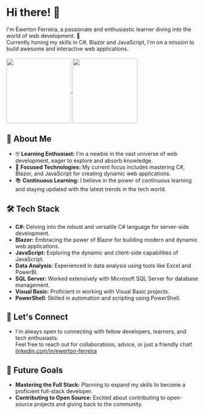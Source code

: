 # Hi there! 👋
I'm Éwerton Ferreira, a passionate and enthusiastic learner diving into the world of web development. 🚀<br>
Currently honing my skills in C#, Blazor and JavaScript, I'm on a mission to build awesome and interactive web applications.<br><br>
<a href="https://github.com/thewerthon?tab=repositories">
  <img height=170 align="center" src="https://github-readme-stats.vercel.app/api?username=thewerthon&hide=contribs&show_icons=true&bg_color=00000000" />
</a>
<a href="https://github.com/thewerthon?tab=repositories">
  <img height=170 align="center" src="https://github-readme-stats.vercel.app/api/top-langs/?username=thewerthon&layout=compact&langs_count=8&bg_color=00000000" />
</a>

## 🌱 About Me
- 🤓 **Learning Enthusiast:** I'm a newbie in the vast universe of web development, eager to explore and absorb knowledge.
- 🎯 **Focused Technologies:** My current focus includes mastering C#, Blazor, and JavaScript for creating dynamic web applications.
- 📚 **Continuous Learning:** I believe in the power of continuous learning and staying updated with the latest trends in the tech world.

## 🛠️ Tech Stack
- **C#:** Delving into the robust and versatile C# language for server-side development.
- **Blazor:** Embracing the power of Blazor for building modern and dynamic web applications.
- **JavaScript:** Exploring the dynamic and client-side capabilities of JavaScript.
- **Data Analysis:** Experienced in data analysis using tools like Excel and PowerBI.
- **SQL Server:** Worked extensively with Microsoft SQL Server for database management.
- **Visual Basic:** Proficient in working with Visual Basic projects.
- **PowerShell**: Skilled in automation and scripting using PowerShell.

<!-- 
## 🌐 Projects
I am actively engaged in the development of the **Hephaestus** software project, a comprehensive Production Control system tailored for the needs of our organization where I am currently employed.<br><br>
[![Hephaestus](https://github-readme-stats.vercel.app/api/pin/?username=thewerthon&repo=hephaestus&bg_color=00000000)](https://github.com/thewerthon/Hephaestus)
-->

## 🤝 Let's Connect
- I'm always open to connecting with fellow developers, learners, and tech enthusiasts.<br>
Feel free to reach out for collaborations, advice, or just a friendly chat!<br>
[linkedin.com/in/ewerton-ferreira](https://www.linkedin.com/in/ewerton-ferreira)

## 🚀 Future Goals
- **Mastering the Full Stack:** Planning to expand my skills to become a proficient full-stack developer.
- **Contributing to Open Source:** Excited about contributing to open-source projects and giving back to the community.
